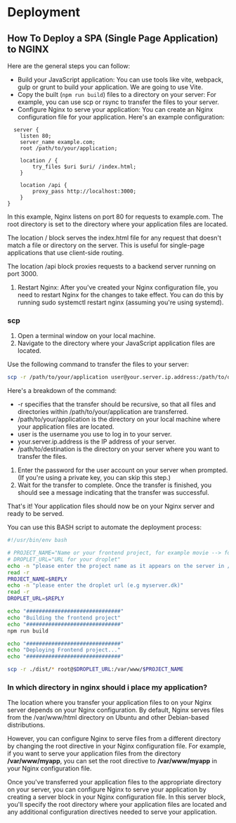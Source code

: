 # Deployment

## How To Deploy a SPA (Single Page Application) to NGINX

Here are the general steps you can follow:

- Build your JavaScript application: You can use tools like vite, webpack, gulp or grunt to build your application. We are going to use Vite.
- Copy the built (`npm run build`) files to a directory on your server: For example, you can use scp or rsync to transfer the files to your server. 
- Configure Nginx to serve your application: You can create an Nginx configuration file for your application. Here's an example configuration:

```nginx
  server {
    listen 80;
    server_name example.com;
    root /path/to/your/application;

    location / {
        try_files $uri $uri/ /index.html;
    }

    location /api {
        proxy_pass http://localhost:3000;
    }
}
```

In this example, Nginx listens on port 80 for requests to example.com. The root directory is set to the directory where your application files are located.

The location / block serves the index.html file for any request that doesn't match a file or directory on the server. This is useful for single-page applications that use client-side routing.

The location /api block proxies requests to a backend server running on port 3000.

1. Restart Nginx: After you've created your Nginx configuration file, you need to restart Nginx for the changes to take effect. You can do this by running sudo systemctl restart nginx (assuming you're using systemd).


### scp

1. Open a terminal window on your local machine. 
2. Navigate to the directory where your JavaScript application files are located.

Use the following command to transfer the files to your server:

```bash
scp -r /path/to/your/application user@your.server.ip.address:/path/to/destination
```

Here's a breakdown of the command:

- -r specifies that the transfer should be recursive, so that all files and directories within /path/to/your/application are transferred. 
- /path/to/your/application is the directory on your local machine where your application files are located. 
- user is the username you use to log in to your server. 
- your.server.ip.address is the IP address of your server. 
- /path/to/destination is the directory on your server where you want to transfer the files.

1. Enter the password for the user account on your server when prompted. (If you're using a private key, you can skip this step.)
2. Wait for the transfer to complete. Once the transfer is finished, you should see a message indicating that the transfer was successful.

That's it! Your application files should now be on your Nginx server and ready to be served.

You can use this BASH script to automate the deployment process:

```bash
#!/usr/bin/env bash

# PROJECT_NAME="Name or your frontend project, for example movie --> folder you created under /var/www"
# DROPLET_URL="URL for your droplet"
echo -n "please enter the project name as it appears on the server in /var/www/"
read -r
PROJECT_NAME=$REPLY
echo -n "please enter the droplet url (e.g myserver.dk)"
read -r
DROPLET_URL=$REPLY

echo "##############################"
echo "Building the frontend project"
echo "##############################"
npm run build

echo "##############################"
echo "Deploying Frontend project..."
echo "##############################"

scp -r ./dist/* root@$DROPLET_URL:/var/www/$PROJECT_NAME
```

### In which directory in nginx should i place my application?

The location where you transfer your application files to on your Nginx server depends on your Nginx configuration. 
By default, Nginx serves files from the /var/www/html directory on Ubuntu and other Debian-based distributions.

However, you can configure Nginx to serve files from a different directory by changing the root directive in your Nginx configuration file. 
For example, if you want to serve your application files from the directory **/var/www/myapp**, you can set the root directive to **/var/www/myapp** in your Nginx configuration file.

Once you've transferred your application files to the appropriate directory on your server, you can configure Nginx to serve your application by creating a server block in your Nginx configuration file. 
In this server block, you'll specify the root directory where your application files are located and any additional configuration directives needed to serve your application.



